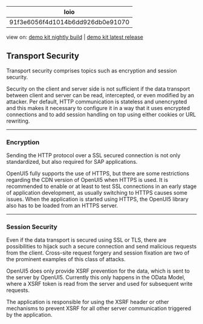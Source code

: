 <!-- loio91f3e6056f4d1014b6dd926db0e91070 -->

| loio |
| -----|
| 91f3e6056f4d1014b6dd926db0e91070 |

<div id="loio">

view on: [demo kit nightly build](https://openui5nightly.hana.ondemand.com/topic/91f3e6056f4d1014b6dd926db0e91070) | [demo kit latest release](https://sdk.openui5.org/topic/91f3e6056f4d1014b6dd926db0e91070)</div>

## Transport Security

Transport security comprises topics such as encryption and session security.

Security on the client and server side is not sufficient if the data transport between client and server can be read, intercepted, or even modified by an attacker. Per default, HTTP communication is stateless and unencrypted and this makes it necessary to configure it in a way that it uses encrypted connections and to add session handling on top using either cookies or URL rewriting.

***

<a name="loio91f3e6056f4d1014b6dd926db0e91070__section_745F982F3B5047529CC3C89AA359B4AF"/>

### Encryption

Sending the HTTP protocol over a SSL secured connection is not only standardized, but also required for SAP applications.

OpenUI5 fully supports the use of HTTPS, but there are some restrictions regarding the CDN version of OpenUI5 when HTTPS is used. It is recommended to enable or at least to test SSL connections in an early stage of application development, as usually switching to HTTPS causes some issues. When the application is started using HTTPS, the OpenUI5 library also has to be loaded from an HTTPS server.

***

<a name="loio91f3e6056f4d1014b6dd926db0e91070__section_EA424BD729FC44DABF009B60BBF59361"/>

### Session Security

Even if the data transport is secured using SSL or TLS, there are possibilities to hijack such a secure connection and send malicious requests from the client. Cross-site request forgery and session fixation are two of the prominent examples of this class of attacks.

OpenUI5 does only provide XSRF prevention for the data, which is sent to the server by OpenUI5. Currently this only happens in the OData Model, where a XSRF token is read from the server and used for subsequent write requests.

The application is responsible for using the XSRF header or other mechanisms to prevent XSRF for all other server communication triggered by the application.

